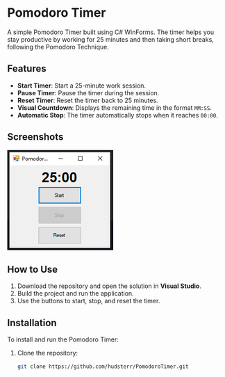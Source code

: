 # Pomodoro Timer

A simple Pomodoro Timer built using C# WinForms. The timer helps you stay productive by working for 25 minutes and then taking short breaks, following the Pomodoro Technique.

## Features

- **Start Timer**: Start a 25-minute work session.
- **Pause Timer**: Pause the timer during the session.
- **Reset Timer**: Reset the timer back to 25 minutes.
- **Visual Countdown**: Displays the remaining time in the format `MM:SS`.
- **Automatic Stop**: The timer automatically stops when it reaches `00:00`.

## Screenshots

![Pomodoro Timer](screenshot.png)

## How to Use

1. Download the repository and open the solution in **Visual Studio**.
2. Build the project and run the application.
3. Use the buttons to start, stop, and reset the timer.

## Installation

To install and run the Pomodoro Timer:

1. Clone the repository:
   ```bash
   git clone https://github.com/hudsterr/PomodoroTimer.git
